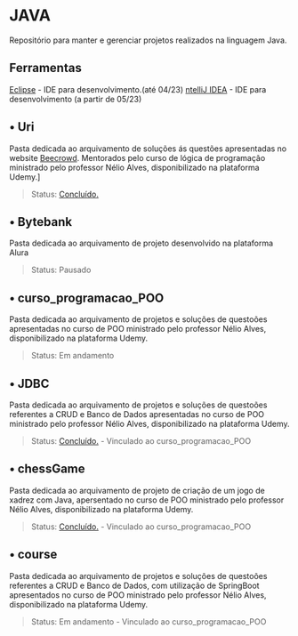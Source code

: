 # JAVA

Repositório para manter e gerenciar projetos realizados na linguagem Java.

## Ferramentas

[Eclipse](https://www.eclipse.org/downloads/) - IDE para desenvolvimento.(até 04/23)
[ntelliJ IDEA](https://www.jetbrains.com/pt-br/idea/download/#section=windows) - IDE para desenvolvimento (a partir de 05/23)

## • Uri

Pasta dedicada ao arquivamento de soluções ás questões apresentadas no website [Beecrowd](https://www.beecrowd.com.br/judge/pt). Mentorados pelo curso de lógica de programação ministrado pelo professor Nélio Alves, disponibilizado na plataforma Udemy.]

> Status: [Concluído.](https://www.udemy.com/certificate/UC-a7d0b78d-a0a6-49df-98ae-1a018a74062f/)

## • Bytebank

Pasta dedicada ao arquivamento de projeto desenvolvido na plataforma Alura

> Status: Pausado

## • curso_programacao_POO

Pasta dedicada ao arquivamento de projetos e soluções de questoões apresentadas no curso de POO ministrado pelo professor Nélio Alves, disponibilizado na plataforma Udemy.

> Status: Em andamento

## • JDBC

Pasta dedicada ao arquivamento de projetos e soluções de questoões referentes a CRUD e Banco de Dados apresentadas no curso de POO ministrado pelo professor Nélio Alves, disponibilizado na plataforma Udemy.

> Status: [Concluído.](https://github.com/pivonogueira/JAVA/tree/main/JDBC) - Vinculado ao curso_programacao_POO

## • chessGame

Pasta dedicada ao arquivamento de projeto de criação de um jogo de xadrez com Java, apersentado no curso de POO ministrado pelo professor Nélio Alves, disponibilizado na plataforma Udemy.

> Status: [Concluído.](https://github.com/pivonogueira/JAVA/tree/main/chessGame) - Vinculado ao curso_programacao_POO

## • course

Pasta dedicada ao arquivamento de projetos e soluções de questoões referentes a CRUD e Banco de Dados, com utilização de SpringBoot apresentados no curso de POO ministrado pelo professor Nélio Alves, disponibilizado na plataforma Udemy.

> Status: Em andamento - Vinculado ao curso_programacao_POO
